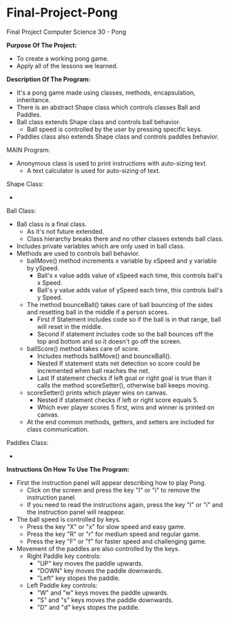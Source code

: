 # Final-Project-Pong
Final Project Computer Science 30 - Pong

**Purpose Of The Project:**

- To create a working pong game.
- Apply all of the lessons we learned.

**Description Of The Program:**

- It's a pong game made using classes, methods, encapsulation, inheritance.
- There is an abstract Shape class which controls classes Ball and Paddles.
- Ball class extends Shape class and controls ball behavior.
    - Ball speed is controlled by the user by pressing specific keys.
- Paddles class also extends Shape class and controls paddles behavior.

MAIN Program:

- Anonymous class is used to print instructions with auto-sizing text.  
    - A text calculator is used for auto-sizing of text.

Shape Class:

-

Ball Class:

- Ball class is a final class.
    - As it's not future extended.
    - Class hierarchy breaks there and no other classes extends ball class.
- Includes private variables which are only used in ball class.
- Methods are used to controls ball behavior.
    - ballMove() method increments x variable by xSpeed and y variable by ySpeed.
        - Ball's x value adds value of xSpeed each time, this controls ball's x Speed.
        - Ball's y value adds value of ySpeed each time, this controls ball's y Speed.
    - The method bounceBall() takes care of ball bouncing of the sides and resetting ball in the middle if a person scores.
        - First if Statement includes code so if the ball is in that range, ball will reset in the middle.
        - Second if statement includes code so the ball bounces off the top and bottom and so it doesn't go off the screen.
    - ballScore() method takes care of score.
        - Includes methods ballMove() and bounceBall().
        - Nested If statement stats net detection so score could be incremented when ball reaches the net.
        - Last If statement checks if left goal or right goal is true than it calls the method scoreSetter(), otherwise ball keeps moving.
    - scoreSetter() prints which player wins on canvas.
        - Nested if statement checks if left or right score equals 5.
        - Which ever player scores 5 first, wins and winner is printed on canvas.
    - At the end common methods, getters, and setters are included for class communication. 


Paddles Class:

-

**Instructions On How To Use The Program:**

- First the instruction panel will appear describing how to play Pong.
    - Click on the screen and press the key "I" or "i" to remove the instruction panel.
    - If you need to read the instructions again, press the key "I" or "i" and the instruction panel will reappear.
- The ball speed is controlled by keys.
    - Press the key "X" or "x" for slow speed and easy game.
    - Press the key "R" or "r" for medium speed and regular game.
    - Press the key "F" or "f" for faster speed and challenging game.
- Movement of the paddles are also controlled by the keys.
    - Right Paddle key controls:
        - "UP" key moves the paddle upwards.
        - "DOWN" key moves the paddle downwards.
        - "Left" key stopes the paddle.
    - Left Paddle key controls:
        - "W" and "w" keys moves the paddle upwards.
        - "S" and "s" keys moves the paddle downwards.
        - "D" and "d" keys stopes the paddle.
